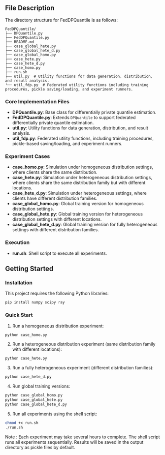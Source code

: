 ## File Description

The directory structure for FedDPQuantile is as follows:

```{bash}
FedDPQuantile/
├── DPQuantile.py 
├── FedDPQuantile.py 
├── README.md
├── case_global_hete.py
├── case_global_hete_d.py
├── case_global_homo.py
├── case_hete.py
├── case_hete_d.py
├── case_homo.py
├── run.sh
├── util.py  # Utility functions for data generation, distribution, and result analysis.
└── util_fdp.py  # Federated utility functions including training procedures, pickle saving/loading, and experiment runners.
```

### Core Implementation Files

- **DPQuantile.py**: Base class for differentially private quantile estimation. 
- **FedDPQuantile.py**: Extends `DPQuantile` to support federated differentially private quantile estimation.
- **util.py**: Utility functions for data generation, distribution, and result analysis.
- **util_fdp.py**: Federated utility functions, including training procedures, pickle-based saving/loading, and experiment runners. 

### Experiment Cases

- **case_homo.py**: Simulation under homogeneous distribution settings, where clients share the same distribution.  
- **case_hete.py**: Simulation under heterogeneous distribution settings, where clients share the same distribution family but with different locations.  
- **case_hete_d.py**: Simulation under heterogeneous settings, where clients have different distribution families.  
- **case_global_homo.py**: Global training version for homogeneous distribution settings.  
- **case_global_hete.py**: Global training version for heterogeneous distribution settings with different locations.  
- **case_global_hete_d.py**: Global training version for fully heterogeneous settings with different distribution families.

### Execution

- **run.sh**: Shell script to execute all experiments.


## Getting Started

### Installation

This project requires the following Python libraries:
```bash
pip install numpy scipy ray
```

### Quick Start

1. Run a homogeneous distribution experiment:

```bash
python case_homo.py
```

2. Run a heterogeneous distribution experiment (same distribution family with different locations):
```bash
python case_hete.py
```

3. Run a fully heterogeneous experiment (different distribution families):
```bash
python case_hete_d.py
```

4. Run global training versions:
```bash
python case_global_homo.py
python case_global_hete.py
python case_global_hete_d.py
```

5. Run all experiments using the shell script:

```bash
chmod +x run.sh
./run.sh
```

Note : Each experiment may take several hours to complete. The shell script runs all experiments sequentially. Results will be saved in the output directory as pickle files by default.